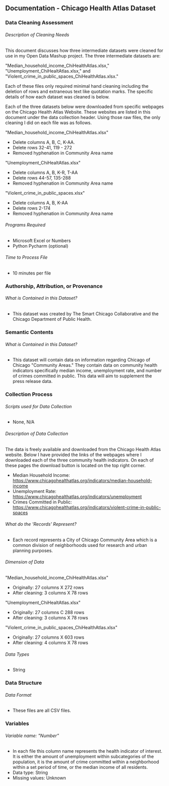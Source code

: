 Documentation - Chicago Health Atlas Dataset 
-----
### Data Cleaning Assessment

###### Description of Cleaning Needs
This document discusses how three intermediate datasets were cleaned for use in my Open Data Mashup project. The three intermediate datasets are: 

"Median_household_income_ChiHealthAtlas.xlsx,"
"Unemployment_ChiHealtAtlas.xlsx," and "Violent_crime_in_public_spaces_ChiHealthAtlas.xlsx."  

Each of these files only required minimal hand cleaning including the deletion of rows and extraneous text like quotation marks. The specific details of how each dataset was cleaned is below.

Each of the three datasets below were downloaded from specific webpages on the Chicago Health Atlas Website. These websites are listed in this document under the data collection header. Using those raw files, the only cleaning I did on each file was as follows.

"Median_household_income_ChiHealthAtlas.xlsx"

- Delete columns A, B, C, K-AA. 
- Delete rows 32-41, 119 - 272
- Removed hyphenation in Community Area name 

"Unemployment_ChiHealtAtlas.xlsx"

- Delete columns A, B, K-R, T-AA
- Delete rows 44-57, 135-288
- Removed hyphenation in Community Area name 

"Violent_crime_in_public_spaces.xlsx"

- Delete columns A, B, K-AA
- Delete rows 2-174
- Removed hyphenation in Community Area name 

###### Programs Required

- Microsoft Excel or Numbers
- Python Pycharm (optional)

###### Time to Process File

- 10 minutes per file

### Authorship, Attribution, or Provenance

###### What is Contained in this Dataset?

- This dataset was created by The Smart Chicago Collaborative and the Chicago Department of Public Health.

### Semantic Contents

###### What is Contained in this Dataset?

- This dataset will contain data on information regarding Chicago of Chicago "Community Areas." They contain data on community health indicators specifically median income, unemployment rate, and number of crimes committed in public. This data will aim to supplement the press release data.

### Collection Process

###### Scripts used for Data Collection

- None, N/A

###### Description of Data Collection

The data is freely available and downloaded from the Chicago Health Atlas website. Below I have provided the links of the webpages where I downloaded each of the three community health indicators. On each of these pages the download button is located on the top right corner.  
 
- Median Household Income: https://www.chicagohealthatlas.org/indicators/median-household-income
- Unemployment Rate: https://www.chicagohealthatlas.org/indicators/unemployment
- Crimes Committed in Public: https://www.chicagohealthatlas.org/indicators/violent-crime-in-public-spaces

###### What do the 'Records' Represent?

- Each record represents a City of Chicago Community Area which is a common division of neighborhoods used for research and urban planning purposes.

###### Dimension of Data
"Median_household_income_ChiHealthAtlas.xlsx" <br>
- Originally: 27 columns X 272 rows <br>
- After cleaning: 3 columns X 78 rows
 
"Unemployment_ChiHealtAtlas.xlsx" <br> 
- Originally: 27 columns C 288 rows <br>
- After cleaning: 3 columns X 78 rows

"Violent_crime_in_public_spaces_ChiHealthAtlas.xlsx" <br>
- Originally: 27 columns X 603 rows <br>
- After cleaning: 4 columns X 78 rows

###### Data Types

- String

### Data Structure

###### Data Format

- These files are all CSV files.

### Variables

###### Variable name: "Number"
- In each file this column name represents the health indicator of interest. It is either the amount of unemployment within subcategories of the population, it is the amount of crime committed within a neighborhood within a set period of time, or the median income of all residents.
- Data type: String
- Missing values: Unknown
